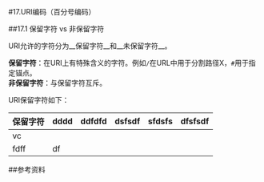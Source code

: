 #17.URI编码（百分号编码）
  
##17.1 保留字符 vs 非保留字符
  
URI允许的字符分为__保留字符__和__未保留字符__。

__保留字符__：在URI上有特殊含义的字符。例如`/`在URL中用于分割路径X，`#`用于指定锚点。<br>
__非保留字符__：与保留字符互斥。

URI保留字符如下：

保留字符 |dddd  |ddfdfd  |dsfsdf |sfdsfs |dfsfsdf
---------|------|--------|-------|-------|--------
vc       |      |        |       |       |      
fdff     | df   |        |       |       |      

##参考资料
